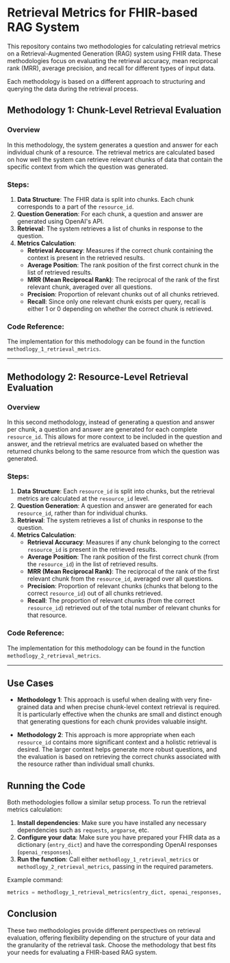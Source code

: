
# Retrieval Metrics for FHIR-based RAG System

This repository contains two methodologies for calculating retrieval metrics on a Retrieval-Augmented Generation (RAG) system using FHIR data. These methodologies focus on evaluating the retrieval accuracy, mean reciprocal rank (MRR), average precision, and recall for different types of input data. 

Each methodology is based on a different approach to structuring and querying the data during the retrieval process.

## Methodology 1: Chunk-Level Retrieval Evaluation

### Overview
In this methodology, the system generates a question and answer for each individual chunk of a resource. The retrieval metrics are calculated based on how well the system can retrieve relevant chunks of data that contain the specific context from which the question was generated.

### Steps:
1. **Data Structure**: The FHIR data is split into chunks. Each chunk corresponds to a part of the `resource_id`.
2. **Question Generation**: For each chunk, a question and answer are generated using OpenAI's API.
3. **Retrieval**: The system retrieves a list of chunks in response to the question.
4. **Metrics Calculation**:
   - **Retrieval Accuracy**: Measures if the correct chunk containing the context is present in the retrieved results.
   - **Average Position**: The rank position of the first correct chunk in the list of retrieved results.
   - **MRR (Mean Reciprocal Rank)**: The reciprocal of the rank of the first relevant chunk, averaged over all questions.
   - **Precision**: Proportion of relevant chunks out of all chunks retrieved.
   - **Recall**: Since only one relevant chunk exists per query, recall is either 1 or 0 depending on whether the correct chunk is retrieved.

### Code Reference:
The implementation for this methodology can be found in the function `methodlogy_1_retrieval_metrics`.

---

## Methodology 2: Resource-Level Retrieval Evaluation

### Overview
In this second methodology, instead of generating a question and answer per chunk, a question and answer are generated for each complete `resource_id`. This allows for more context to be included in the question and answer, and the retrieval metrics are evaluated based on whether the returned chunks belong to the same resource from which the question was generated.

### Steps:
1. **Data Structure**: Each `resource_id` is split into chunks, but the retrieval metrics are calculated at the `resource_id` level.
2. **Question Generation**: A question and answer are generated for each `resource_id`, rather than for individual chunks.
3. **Retrieval**: The system retrieves a list of chunks in response to the question.
4. **Metrics Calculation**:
   - **Retrieval Accuracy**: Measures if any chunk belonging to the correct `resource_id` is present in the retrieved results.
   - **Average Position**: The rank position of the first correct chunk (from the `resource_id`) in the list of retrieved results.
   - **MRR (Mean Reciprocal Rank)**: The reciprocal of the rank of the first relevant chunk from the `resource_id`, averaged over all questions.
   - **Precision**: Proportion of relevant chunks (chunks that belong to the correct `resource_id`) out of all chunks retrieved.
   - **Recall**: The proportion of relevant chunks (from the correct `resource_id`) retrieved out of the total number of relevant chunks for that resource.

### Code Reference:
The implementation for this methodology can be found in the function `methodlogy_2_retrieval_metrics`.

---

## Use Cases
- **Methodology 1**: This approach is useful when dealing with very fine-grained data and when precise chunk-level context retrieval is required. It is particularly effective when the chunks are small and distinct enough that generating questions for each chunk provides valuable insight.
  
- **Methodology 2**: This approach is more appropriate when each `resource_id` contains more significant context and a holistic retrieval is desired. The larger context helps generate more robust questions, and the evaluation is based on retrieving the correct chunks associated with the resource rather than individual small chunks.

## Running the Code
Both methodologies follow a similar setup process. To run the retrieval metrics calculation:

1. **Install dependencies**: Make sure you have installed any necessary dependencies such as `requests`, `argparse`, etc.
2. **Configure your data**: Make sure you have prepared your FHIR data as a dictionary (`entry_dict`) and have the corresponding OpenAI responses (`openai_responses`).
3. **Run the function**: Call either `methodlogy_1_retrieval_metrics` or `methodlogy_2_retrieval_metrics`, passing in the required parameters.

Example command:

```python
metrics = methodlogy_1_retrieval_metrics(entry_dict, openai_responses, num_sampled_questions, endpoint_url)
```

## Conclusion
These two methodologies provide different perspectives on retrieval evaluation, offering flexibility depending on the structure of your data and the granularity of the retrieval task. Choose the methodology that best fits your needs for evaluating a FHIR-based RAG system.
